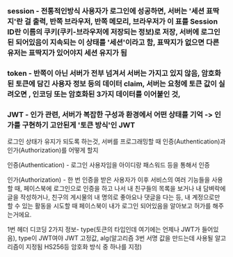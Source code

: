### session - 전통적인방식 사용자가 로그인에 성공하면, 서버는 '세션 표딱지'란 걸 출력, 반쪽 브라우저, 반쪽 메모리, 브라우저가 이 표를 Session ID란 이름의 쿠키(쿠키-브라우저에 저장되는 정보)로 저장, 서버에 로그인 된 되어있음이 지속되는 이 상태를 '세션'이라고 함, 표딱지가 없으면 다른 유저는 표딱지가 있어야지 세션 유지가 됨

### token - 반쪽이 아닌 서버가 전부 넘겨서 서버는 가지고 있지 않음, 암호화된 토큰에 담긴 사용자 정보 등의 데이터 claim, 서버는 요청에 토큰 값이 실려오면 , 인코딩 또는 암호화된 3가지 데이터를 이어붙인 것,

### JWT - 인가 관련, 서버가 복잡한 구성과 환경에서 어떤 상태를 기억 -> 인가를 구현하기 고안된게 '토큰 방식'인 JWT

로그인 상태가 유지가 되도록 하는것, 서버를 프로그래밍할 때 인증(Authentication)과 인가(Authorization)를 어떻게 할지

인증(Authentication) - 로그인 사용자임을 아이디랑 패스워드 등을 통해서 인증

인가(Authorization) - 한 번 인증을 받은 사용자가 이후 서비스의 여러 기능들을 사용할 때, 페이스북에 로그인으로 인증을 하고 나서 내 친구들의 목록을 보거나 내 담벼락에 글을 작성하거나, 친구의 게시물의 내 명의로 좋아요나 댓글을 다는 등, 내 계정으로만 할 수 있는 활동을 시도할 때 페이스북이 내가 로그인 되어있음을 알아보고 허가를 해주는거에요.

 1번 헤더 디코딩 2가지 정보- type(토큰의 타입인데 여기에는 언제나 JWT가 들어있음), type이 JWT여야 JWT 고정값, alg(알고리즘 3번 서명 값을 만드는데 사용될 알고리즘이 지정됨 HS256등 암호화 방식 중 하나를 지정)


